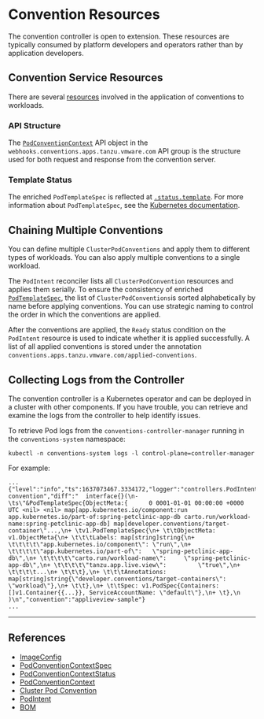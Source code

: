 # Convention Resources

The convention controller is open to extension. These resources are typically consumed by platform developers and operators rather than by application developers.

## <a id="conv-service-resources"></a>Convention Service Resources

There are several [resources](convention-resources.md) involved in the application of conventions to workloads.

### <a id="api-structure"></a>API Structure

The [`PodConventionContext`](pod-convention-context.md) API object in the `webhooks.conventions.apps.tanzu.vmware.com` API group is the structure used for both request and response from the convention server.

### <a id="template-status"></a>Template Status

The enriched `PodTemplateSpec` is reflected at [`.status.template`](pod-convention-context-status.md). For more information about `PodTemplateSpec`, see the [Kubernetes documentation](https://kubernetes.io/docs/reference/kubernetes-api/workload-resources/pod-template-v1/#PodTemplateSpec).

## <a id="chain-multi-conventions"></a>Chaining Multiple Conventions

You can define multiple `ClusterPodConventions` and apply them to different types of workloads.
You can also apply multiple conventions to a single workload.

The `PodIntent` reconciler lists all `ClusterPodConvention` resources and applies them serially.
To ensure the consistency of enriched [`PodTemplateSpec`](https://kubernetes.io/docs/reference/kubernetes-api/workload-resources/pod-template-v1/#PodTemplateSpec),
the list of `ClusterPodConventions`is sorted alphabetically by name before applying conventions.
You can use strategic naming to control the order in which the conventions are applied.

After the conventions are applied, the `Ready` status condition on the `PodIntent` resource is used to indicate
whether it is applied successfully.
A list of all applied conventions is stored under the annotation `conventions.apps.tanzu.vmware.com/applied-conventions`.

## <a id="collect-logs-from-ctrlr"></a>Collecting Logs from the Controller

The convention controller is a Kubernetes operator and can be deployed in a cluster with other components. If you have trouble, you can retrieve and examine the logs from the controller to help identify issues.

To retrieve Pod logs from the `conventions-controller-manager` running in the `conventions-system` namespace:

  ```
  kubectl -n conventions-system logs -l control-plane=controller-manager
  ```

For example:

  ```
  ...
  {"level":"info","ts":1637073467.3334172,"logger":"controllers.PodIntent.PodIntent.ApplyConventions","msg":"applied convention","diff":"  interface{}(\n- \ts\"&PodTemplateSpec{ObjectMeta:{      0 0001-01-01 00:00:00 +0000 UTC <nil> <nil> map[app.kubernetes.io/component:run app.kubernetes.io/part-of:spring-petclinic-app-db carto.run/workload-name:spring-petclinic-app-db] map[developer.conventions/target-container\"...,\n+ \tv1.PodTemplateSpec{\n+ \t\tObjectMeta: v1.ObjectMeta{\n+ \t\t\tLabels: map[string]string{\n+ \t\t\t\t\"app.kubernetes.io/component\": \"run\",\n+ \t\t\t\t\"app.kubernetes.io/part-of\":   \"spring-petclinic-app-db\",\n+ \t\t\t\t\"carto.run/workload-name\":     \"spring-petclinic-app-db\",\n+ \t\t\t\t\"tanzu.app.live.view\":         \"true\",\n+ \t\t\t\t...\n+ \t\t\t},\n+ \t\t\tAnnotations: map[string]string{\"developer.conventions/target-containers\": \"workload\"},\n+ \t\t},\n+ \t\tSpec: v1.PodSpec{Containers: []v1.Container{{...}}, ServiceAccountName: \"default\"},\n+ \t},\n  )\n","convention":"appliveview-sample"}
  ...
  ```


****

## <a id="references"></a> References

+ [ImageConfig](image-config.md)
+ [PodConventionContextSpec](pod-convention-context-spec.md)
+ [PodConventionContextStatus](pod-convention-context-status.md)
+ [PodConventionContext](pod-convention-context.md)
+ [Cluster Pod Convention](cluster-pod-convention.md)
+ [PodIntent](pod-intent.md)
+ [BOM](bom.md)
